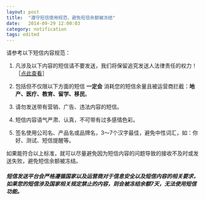 ```yaml
---
layout: post
title:  "遵守短信使用规范，避免短信余额被冻结"
date:   2014-09-29 12:00:03
category: notification
tags: edited
---
```


请参考以下短信内容规范：

1. 凡涉及以下内容的短信请不要发送，我们将保留追究发送人法律责任的权力！［[点此查看](http://luosimao.com/docs/sms/8#must_know)］

2. 包括但不仅限以下方面的短信 **一定会** 消耗您的短信余量且被运营商拦截：**地产、医疗、教育、留学、移民**。

3. 请勿发送带有营销、广告、违法内容的短信。

4. 短信内容语气严肃、认真，不可带有过多感情色彩。

5. 签名使用公司名、产品名或品牌名，3～7个汉字最佳，避免中性词汇，如：你好、测试、短信提醒等。

如果能符合以上标准，就可以尽量避免因为短信内容的问题导致的接收不及时或发送失败，避免短信余额被冻结。

##### 短信发送平台会严格遵循国家以及运营商对于信息安全以及短信内容的相关要求，如果您的短信涉及国家相关规定禁止的内容，则会被冻结余额7天，无法使用短信功能。
